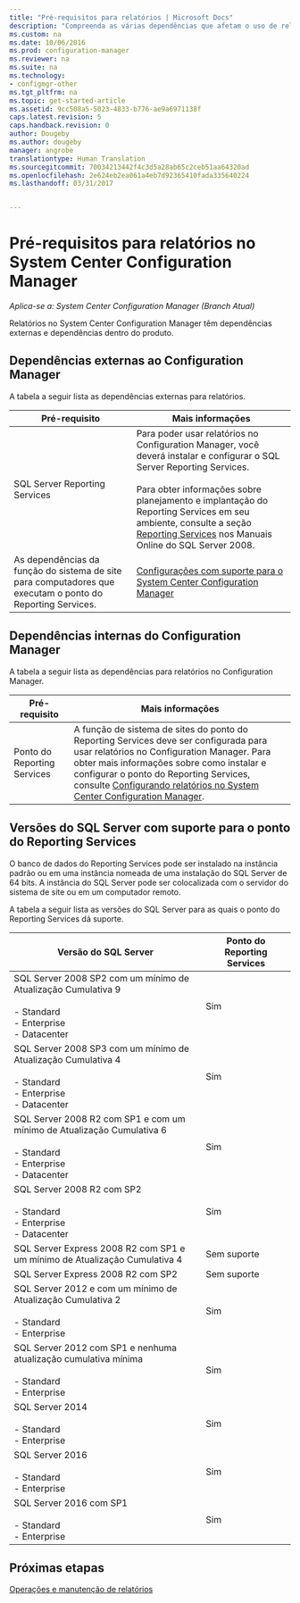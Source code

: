 ```yaml
---
title: "Pré-requisitos para relatórios | Microsoft Docs"
description: "Compreenda as várias dependências que afetam o uso de relatórios no System Center Configuration Manager."
ms.custom: na
ms.date: 10/06/2016
ms.prod: configuration-manager
ms.reviewer: na
ms.suite: na
ms.technology:
- configmgr-other
ms.tgt_pltfrm: na
ms.topic: get-started-article
ms.assetid: 9cc508a5-5023-4833-b776-ae9a6971138f
caps.latest.revision: 5
caps.handback.revision: 0
author: Dougeby
ms.author: dougeby
manager: angrobe
translationtype: Human Translation
ms.sourcegitcommit: 70034213442f4c3d5a28ab65c2ceb51aa64320ad
ms.openlocfilehash: 2e624eb2ea061a4eb7d92365410fada335640224
ms.lasthandoff: 03/31/2017


---
```

# <a name="prerequisites-for-reporting-in-system-center-configuration-manager"></a>Pré-requisitos para relatórios no System Center Configuration Manager

*Aplica-se a: System Center Configuration Manager (Branch Atual)*

Relatórios no System Center Configuration Manager têm dependências externas e dependências dentro do produto.  

## <a name="dependencies-external-to-configuration-manager"></a>Dependências externas ao Configuration Manager  
 A tabela a seguir lista as dependências externas para relatórios.  

|Pré-requisito|Mais informações|  
|------------------|----------------------|  
|SQL Server Reporting Services|Para poder usar relatórios no Configuration Manager, você deverá instalar e configurar o SQL Server Reporting Services.<br /><br /> Para obter informações sobre planejamento e implantação do Reporting Services em seu ambiente, consulte a seção [Reporting Services](http://go.microsoft.com/fwlink/p/?LinkId=212032) nos Manuais Online do SQL Server 2008.|  
|As dependências da função do sistema de site para computadores que executam o ponto do Reporting Services.|[Configurações com suporte para o System Center Configuration Manager](../../../core/plan-design/configs/supported-configurations.md)|  

## <a name="dependencies-internal-to-configuration-manager"></a>Dependências internas do Configuration Manager  
 A tabela a seguir lista as dependências para relatórios no Configuration Manager.  

|Pré-requisito|Mais informações|  
|------------------|----------------------|  
|Ponto do Reporting Services|A função de sistema de sites do ponto do Reporting Services deve ser configurada para usar relatórios no Configuration Manager. Para obter mais informações sobre como instalar e configurar o ponto do Reporting Services, consulte [Configurando relatórios no System Center Configuration Manager](../../../core/servers/manage/configuring-reporting.md).|  

## <a name="supported-sql-server-versions-for-the-reporting-services-point"></a>Versões do SQL Server com suporte para o ponto do Reporting Services  
 O banco de dados do Reporting Services pode ser instalado na instância padrão ou em uma instância nomeada de uma instalação do SQL Server de 64 bits. A instância do SQL Server pode ser colocalizada com o servidor do sistema de site ou em um computador remoto.  

 A tabela a seguir lista as versões do SQL Server para as quais o ponto do Reporting Services dá suporte.  

|Versão do SQL Server|Ponto do Reporting Services|  
|------------------------|------------------------------|  
|SQL Server 2008 SP2 com um mínimo de Atualização Cumulativa 9<br /><br /> -   Standard<br />-   Enterprise<br />-   Datacenter|Sim|  
|SQL Server 2008 SP3 com um mínimo de Atualização Cumulativa 4<br /><br /> -   Standard<br />-   Enterprise<br />-   Datacenter|Sim|  
|SQL Server 2008 R2 com SP1 e com um mínimo de Atualização Cumulativa 6<br /><br /> -   Standard<br />-   Enterprise<br />-   Datacenter|Sim|  
|SQL Server 2008 R2 com SP2<br /><br /> -   Standard<br />-   Enterprise<br />-   Datacenter|Sim|  
|SQL Server Express 2008 R2 com SP1 e um mínimo de Atualização Cumulativa 4|Sem suporte|  
|SQL Server Express 2008 R2 com SP2|Sem suporte|  
|SQL Server 2012 e com um mínimo de Atualização Cumulativa 2<br /><br /> -   Standard<br />-   Enterprise|Sim|  
|SQL Server 2012 com SP1 e nenhuma atualização cumulativa mínima<br /><br /> -   Standard<br />-   Enterprise|Sim|  
|SQL Server 2014<br /><br /> -   Standard<br />-   Enterprise|Sim|
|SQL Server 2016<br /><br /> -   Standard<br />-   Enterprise|Sim|
|SQL Server 2016 com SP1<br /><br /> -   Standard<br />-   Enterprise|Sim|
## <a name="next-steps"></a>Próximas etapas
[Operações e manutenção de relatórios](operations-and-maintenance-for-reporting.md)


